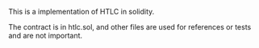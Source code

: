 This is a implementation of HTLC in solidity.

The contract is in htlc.sol, and other files are used for references or tests and are not important.